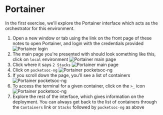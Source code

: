 # Portainer

In the first exercise, we'll explore the Portainer interface which acts as the orchestrator for this environment. 

1. Open a new window or tab using the link on the front page of these notes to open Portainer, and login with the credentials provided
![Portainer login](images/portainer_1.png)
2. The main page you're presented with should look something like this, click on `local` environment
 ![Portainer main page](images/portainer_2.png)
3. Click where it says `2 Stacks`
![Portainer main page](images/portainer_3.png)
3. Click on `pocketsoc-ng`
![Portainer pocketsoc-ng](images/portainer_4.png)
4. If you scroll down the page, you'll see a list of containers
![Portainer pocketsoc-ng](images/portainer_5.png)
5. To access the terminal for a given container, click on the `>_` icon
![Portainer pocketsoc-ng](images/portainer_6.png)
6. Explore the rest of the interface, which gives information on the deployment. You can always get back to the list of containers through the `Containers` link or `Stacks` followed by `pocketsoc-ng` as above



